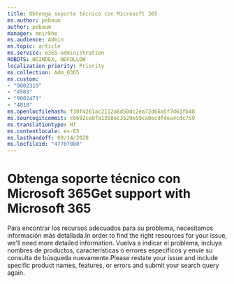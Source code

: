 ```yaml
---
title: Obtenga soporte técnico con Microsoft 365
ms.author: pebaum
author: pebaum
manager: mnirkhe
ms.audience: Admin
ms.topic: article
ms.service: o365-administration
ROBOTS: NOINDEX, NOFOLLOW
localization_priority: Priority
ms.collection: Adm_O365
ms.custom:
- "9002319"
- "4503"
- "9002471"
- "4818"
ms.openlocfilehash: f30f4261ac2112a6d50dc2ea72d66a5f7d63fb48
ms.sourcegitcommit: c6692ce0fa1358ec3529e59ca0ecdfdea4cdc759
ms.translationtype: HT
ms.contentlocale: es-ES
ms.lasthandoff: 09/14/2020
ms.locfileid: "47707080"
---
```

# <a name="get-support-with-microsoft-365"></a><span data-ttu-id="373e7-102">Obtenga soporte técnico con Microsoft 365</span><span class="sxs-lookup"><span data-stu-id="373e7-102">Get support with Microsoft 365</span></span>

<span data-ttu-id="373e7-103">Para encontrar los recursos adecuados para su problema, necesitamos información más detallada.</span><span class="sxs-lookup"><span data-stu-id="373e7-103">In order to find the right resources for your issue, we'll need more detailed information.</span></span> <span data-ttu-id="373e7-104">Vuelva a indicar el problema, incluya nombres de productos, características o errores específicos y envíe su consulta de búsqueda nuevamente.</span><span class="sxs-lookup"><span data-stu-id="373e7-104">Please restate your issue and include specific product names, features, or errors and submit your search query again.</span></span>

